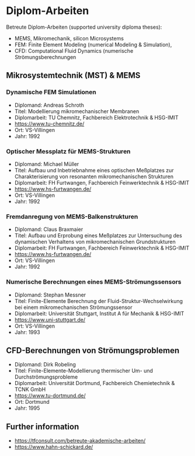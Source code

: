 # Diplom-Arbeiten
Betreute Diplom-Arbeiten (supported university diploma theses): 
- MEMS, Mikromechanik, silicon Microsystems
- FEM: Finite Element Modeling (numerical Modeling & Simulation),
- CFD: Computational Fluid Dynamics (numerische Strömungsberechnungen 

## Mikrosystemtechnik (MST) & MEMS

### Dynamische FEM Simulationen
- Diplomand: Andreas Schroth
- Titel: Modellierung mikromechanischer Membranen
- Diplomarbeit: TU Chemnitz, Fachbereich Elektrotechnik & HSG-IMIT
- https://www.tu-chemnitz.de/
- Ort: VS-Villingen
- Jahr: 1992

### Optischer Messplatz für MEMS-Strukturen
- Diplomand: Michael Müller
- Titel: Aufbau und Inbetriebnahme eines optischen Meßplatzes zur Charakterisierung von resonanten mikromechanischen Strukturen
- Diplomarbeit: FH Furtwangen, Fachbereich Feinwerktechnik & HSG-IMIT
- https://www.hs-furtwangen.de/
- Ort: VS-Villingen
- Jahr: 1992

### Fremdanregung von MEMS-Balkenstrukturen
- Diplomand: Claus Braxmaier 
- Titel: Aufbau und Erprobung eines Meßplatzes zur Untersuchung des dynamischen Verhaltens von mikromechanischen Grundstrukturen 
- Diplomarbeit: FH Furtwangen, Fachbereich Feinwerktechnik & HSG-IMIT
- https://www.hs-furtwangen.de/
- Ort: VS-Villingen
- Jahr: 1992

### Numerische Berechnungen eines MEMS-Strömungssensors
- Diplomand: Stephan Messner
- Titel: Finite-Elemente Berechnung der Fluid-Struktur-Wechselwirkung bei einem mikromechanischen Strömungssensor
- Diplomarbeit: Universität Stuttgart, Institut A für Mechanik & HSG-IMIT
- https://www.uni-stuttgart.de/
- Ort: VS-Villingen
- Jahr: 1993

## CFD-Berechnungen von Strömungsproblemen
- Diplomand: Dirk Robeling
- Titel: Finite-Elemente-Modellierung thermischer Um- und Durchströmungsprobleme
- Diplomarbeit: Universität Dortmund, Fachbereich Chemietechnik & TCNK GmbH
- https://www.tu-dortmund.de/
- Ort: Dortmund
- Jahr: 1995

## Further information
- https://tfconsult.com/betreute-akademische-arbeiten/
- https://www.hahn-schickard.de/
